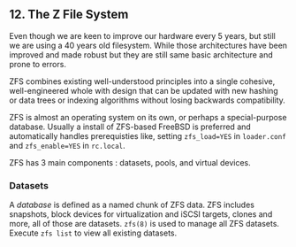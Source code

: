 ## 12. The Z File System

Even though we are keen to improve our hardware every 5 years, but still we are using a 40 years old filesystem. While those architectures have been improved and made robust but they are still same basic architecture and prone to errors.

ZFS combines existing well-understood principles into a single cohesive, well-engineered whole with design that can be updated with new hashing or data trees or indexing algorithms without losing backwards compatibility.

ZFS is almost an operating system on its own, or perhaps a special-purpose database. Usually a install of ZFS-based FreeBSD is preferred and automatically handles prerequisties like, setting `zfs_load=YES` in `loader.conf` and `zfs_enable=YES` in `rc.local`.

ZFS has 3 main components : datasets, pools, and virtual devices.

### Datasets

A *database* is defined as a named chunk of ZFS data. ZFS includes snapshots, block devices for virtualization and iSCSI targets, clones and more, all of those are datasets. `zfs(8)` is used to manage all ZFS datasets. Execute `zfs list` to view all existing datasets.

